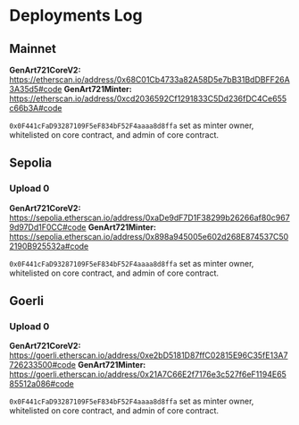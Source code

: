 # Deployments Log

## Mainnet

**GenArt721CoreV2:** https://etherscan.io/address/0x68C01Cb4733a82A58D5e7bB31BdDBFF26A3A35d5#code
**GenArt721Minter:** https://etherscan.io/address/0xcd2036592Cf1291833C5Dd236fDC4Ce655c66b3A#code

`0x0F441cFaD93287109F5eF834bF52F4aaaa8d8ffa` set as minter owner, whitelisted on core contract, and admin of core contract.

## Sepolia

### Upload 0

**GenArt721CoreV2:** https://sepolia.etherscan.io/address/0xaDe9dF7D1F38299b26266af80c9679d97Dd1F0CC#code
**GenArt721Minter:** https://sepolia.etherscan.io/address/0x898a945005e602d268E874537C502190B925532a#code

`0x0F441cFaD93287109F5eF834bF52F4aaaa8d8ffa` set as minter owner, whitelisted on core contract, and admin of core contract.

## Goerli

### Upload 0

**GenArt721CoreV2:** https://goerli.etherscan.io/address/0xe2bD5181D87ffC02815E96C35fE13A7726233500#code
**GenArt721Minter:** https://goerli.etherscan.io/address/0x21A7C66E2f7176e3c527f6eF1194E6585512a086#code

`0x0F441cFaD93287109F5eF834bF52F4aaaa8d8ffa` set as minter owner, whitelisted on core contract, and admin of core contract.
